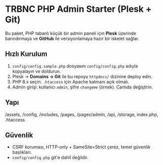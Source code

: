 # TRBNC PHP Admin Starter (Plesk + Git)

Bu paket, PHP tabanlı küçük bir admin paneli için **Plesk** üzerinde barındırmaya
ve **GitHub** ile versiyonlamaya hazır bir iskelet sağlar.

## Hızlı Kurulum
1. `config/config.sample.php` dosyasını `config/config.php` adıyla kopyalayın ve doldurun.
2. Plesk → **Domains → Git** ile bu repoyu `httpdocs/` dizinine deploy edin.
3. PHP 8.x seçin. `.htaccess` için Apache katmanı açık olmalı.
4. Admin girişi: kullanıcı `admin`, şifre `changeme` (örnek). Canlıda değiştirin.

## Yapı
/assets, /config, /includes, /pages, /pages/admin, /api, /storage, index.php, .htaccess

## Güvenlik
- CSRF koruması, HTTP-only + SameSite=Strict çerez, temel güvenlik başlıkları.
- `config/config.php` git'e dahil değildir.

